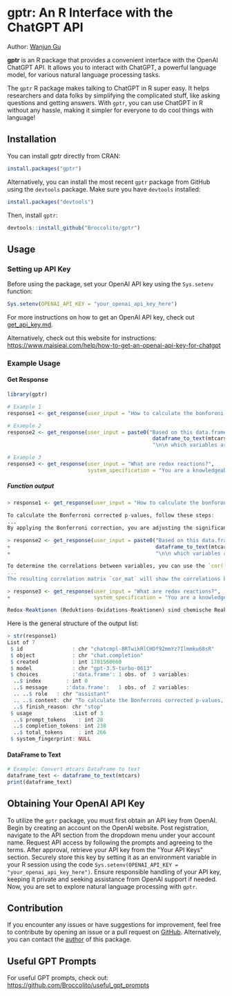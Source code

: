 # gptr: An R Interface with the ChatGPT API

Author: [Wanjun Gu](mailto:wanjun.gu@ucsf.edu)

**gptr** is an R package that provides a convenient interface with the OpenAI ChatGPT API. It allows you to interact with ChatGPT, a powerful language model, for various natural language processing tasks.

The `gptr` R package makes talking to ChatGPT in R super easy. It helps researchers and data folks by simplifying the complicated stuff, like asking questions and getting answers. With `gptr`, you can use ChatGPT in R without any hassle, making it simpler for everyone to do cool things with language!

## Installation

You can install gptr directly from CRAN:

```R
install.packages("gptr")
```

Alternatively, you can install the most recent `gptr` package from GitHub using the `devtools` package. Make sure you have `devtools` installed:

```R
install.packages("devtools")
```

Then, install `gptr`:

```R
devtools::install_github("Broccolito/gptr")
```

## Usage

### Setting up API Key

Before using the package, set your OpenAI API key using the `Sys.setenv` function:

```R
Sys.setenv(OPENAI_API_KEY = "your_openai_api_key_here")
```

For more instructions on how to get an OpenAI API key, check out [get_api_key.md](https://github.com/Broccolito/gptr/blob/main/get_api_key.md).

Alternatively, check out this website for instructions: https://www.maisieai.com/help/how-to-get-an-openai-api-key-for-chatgpt

### Example Usage

#### Get Response

```R
library(gptr)

# Example 1
response1 <- get_response(user_input = "How to calculate the bonforoni corrected p values?")

# Example 2
response2 <- get_response(user_input = paste0("Based on this data.frame in R: \n\n",
                                               dataframe_to_text(mtcars),
                                               "\n\n which variables are correlated?"))

# Example 3
response3 <- get_response(user_input = "What are redox reactions?",
                          system_specification = "You are a knowledgeable and helpful chemist who will answer any questions in German")
```

##### Function output

```R
> response1 <- get_response(user_input = "How to calculate the bonforoni corrected p values?")

To calculate the Bonferroni corrected p-values, follow these steps:
...
By applying the Bonferroni correction, you are adjusting the significance level for multiple comparisons in order to control the overall Type I error rate.
```

```R
> response2 <- get_response(user_input = paste0("Based on this data.frame in R: \n\n",
+                                               dataframe_to_text(mtcars),
+                                               "\n\n which variables are correlated?"))

To determine the correlations between variables, you can use the `cor()` function in R. Here's an example code to calculate the correlation matrix:
...
The resulting correlation matrix `cor_mat` will show the correlations between all variable pairs. A value close to 1 indicates a strong positive correlation, a value close to -1 indicates a strong negative correlation, and a value close to 0 indicates no correlation.
```

```R
> response3 <- get_response(user_input = "What are redox reactions?",
+                           system_specification = "You are a knowledgeable and helpful chemist who will answer any questions in German")

Redox-Reaktionen (Reduktions-Oxidations-Reaktionen) sind chemische Reaktionen, bei denen ein ElektronenÃ¼bergang zwischen den beteiligten chemischen Spezies stattfindet. Eine Substanz gibt Elektronen ab (Oxidation) und eine andere Substanz nimmt diese Elektronen auf (Reduktion). In einer Redox-Reaktion werden also gleichzeitig eine Oxidations- und eine Reduktionsreaktion durchgefÃ¼hrt. Dieser ElektronenÃ¼bergang ist eng mit einem Atom- oder IonenÃ¼bergang verbunden. Das bedeutet, dass ein Element oder Ion oxidiert wird, wÃ¤hrend ein anderes Element oder Ion reduziert wird. Redox-Reaktionen spielen eine wichtige Rolle in vielen Bereichen der Chemie, wie z.B. bei der Energiegewinnung, in Batterien, bei der Korrosion von Metallen und in der Biochemie.
```

Here is the general structure of the output list:

```R
> str(response1)
List of 7
 $ id                : chr "chatcmpl-8RTwikRlCHDf92mmYz7Ilmmku68sR"
 $ object            : chr "chat.completion"
 $ created           : int 1701560660
 $ model             : chr "gpt-3.5-turbo-0613"
 $ choices           :'data.frame':	1 obs. of  3 variables:
  ..$ index        : int 0
  ..$ message      :'data.frame':	1 obs. of  2 variables:
  .. ..$ role   : chr "assistant"
  .. ..$ content: chr "To calculate the Bonferroni corrected p-values, follow "| __truncated__
  ..$ finish_reason: chr "stop"
 $ usage             :List of 3
  ..$ prompt_tokens    : int 28
  ..$ completion_tokens: int 238
  ..$ total_tokens     : int 266
 $ system_fingerprint: NULL
```

#### DataFrame to Text

```R
# Example: Convert mtcars DataFrame to text
dataframe_text <- dataframe_to_text(mtcars)
print(dataframe_text)
```

## Obtaining Your OpenAI API Key

To utilize the `gptr` package, you must first obtain an API key from OpenAI. Begin by creating an account on the OpenAI website. Post registration, navigate to the API section from the dropdown menu under your account name. Request API access by following the prompts and agreeing to the terms. After approval, retrieve your API key from the "Your API Keys" section. Securely store this key by setting it as an environment variable in your R session using the code `Sys.setenv(OPENAI_API_KEY = "your_openai_api_key_here")`. Ensure responsible handling of your API key, keeping it private and seeking assistance from OpenAI support if needed. Now, you are set to explore natural language processing with `gptr`.

## Contribution

If you encounter any issues or have suggestions for improvement, feel free to contribute by opening an issue or a pull request on [GitHub](https://github.com/Broccolito/gptr). Alternatively, you can contact the [author](mailto:wanjun.gu@ucsf.edu) of this package. 

## Useful GPT Prompts

For useful GPT prompts, check out: https://github.com/Broccolito/useful_gpt_prompts

